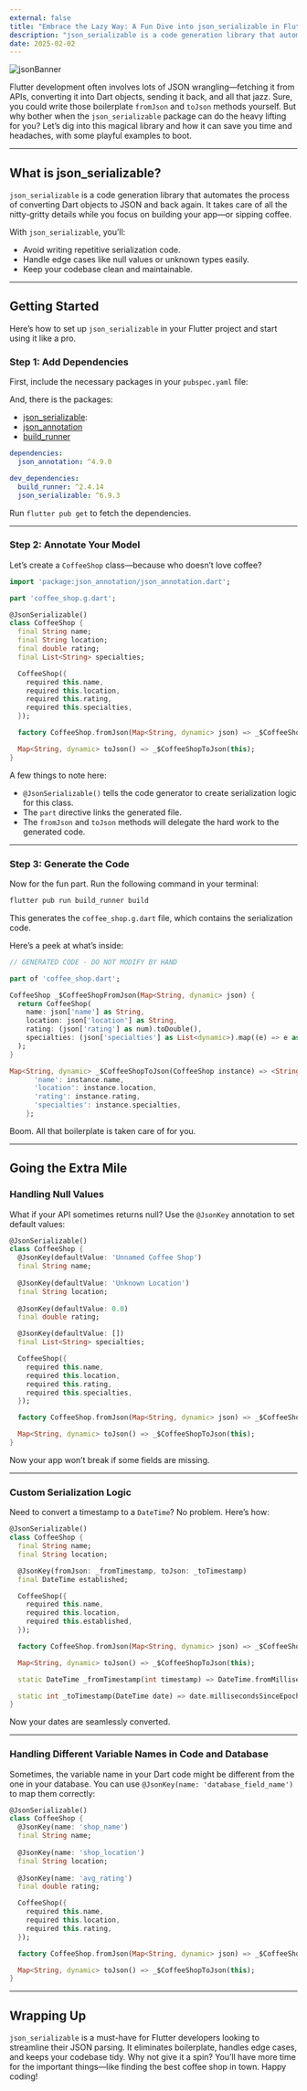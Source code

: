 ```yaml
---
external: false
title: "Embrace the Lazy Way: A Fun Dive into json_serializable in Flutter"
description: "json_serializable is a code generation library that automates the process of converting Dart objects to JSON and back again."
date: 2025-02-02
---
```

![jsonBanner](/images/jsonBanner.png "Banner")

Flutter development often involves lots of JSON wrangling—fetching it from APIs, converting it into Dart objects, sending it back, and all that jazz. Sure, you could write those boilerplate `fromJson` and `toJson` methods yourself. But why bother when the `json_serializable` package can do the heavy lifting for you? Let’s dig into this magical library and how it can save you time and headaches, with some playful examples to boot.

---

## What is json_serializable?

`json_serializable` is a code generation library that automates the process of converting Dart objects to JSON and back again. It takes care of all the nitty-gritty details while you focus on building your app—or sipping coffee.

With `json_serializable`, you’ll:

- Avoid writing repetitive serialization code.
- Handle edge cases like null values or unknown types easily.
- Keep your codebase clean and maintainable.

---

## Getting Started

Here’s how to set up `json_serializable` in your Flutter project and start using it like a pro.

### Step 1: Add Dependencies

First, include the necessary packages in your `pubspec.yaml` file:

And, there is the packages:
- [json_serializable](https://pub.dev/packages/json_serializable):
- [json_annotation](https://pub.dev/packages/json_annotation)
- [build_runner](https://pub.dev/packages/build_runner/install)

```yaml
dependencies:
  json_annotation: ^4.9.0

dev_dependencies:
  build_runner: ^2.4.14
  json_serializable: ^6.9.3
```

Run `flutter pub get` to fetch the dependencies.

---

### Step 2: Annotate Your Model

Let’s create a `CoffeeShop` class—because who doesn’t love coffee?

```dart
import 'package:json_annotation/json_annotation.dart';

part 'coffee_shop.g.dart';

@JsonSerializable()
class CoffeeShop {
  final String name;
  final String location;
  final double rating;
  final List<String> specialties;

  CoffeeShop({
    required this.name,
    required this.location,
    required this.rating,
    required this.specialties,
  });

  factory CoffeeShop.fromJson(Map<String, dynamic> json) => _$CoffeeShopFromJson(json);

  Map<String, dynamic> toJson() => _$CoffeeShopToJson(this);
}
```

A few things to note here:

- `@JsonSerializable()` tells the code generator to create serialization logic for this class.
- The `part` directive links the generated file.
- The `fromJson` and `toJson` methods will delegate the hard work to the generated code.

---

### Step 3: Generate the Code

Now for the fun part. Run the following command in your terminal:

```bash
flutter pub run build_runner build
```

This generates the `coffee_shop.g.dart` file, which contains the serialization code.

Here’s a peek at what’s inside:

```dart
// GENERATED CODE - DO NOT MODIFY BY HAND

part of 'coffee_shop.dart';

CoffeeShop _$CoffeeShopFromJson(Map<String, dynamic> json) {
  return CoffeeShop(
    name: json['name'] as String,
    location: json['location'] as String,
    rating: (json['rating'] as num).toDouble(),
    specialties: (json['specialties'] as List<dynamic>).map((e) => e as String).toList(),
  );
}

Map<String, dynamic> _$CoffeeShopToJson(CoffeeShop instance) => <String, dynamic>{
      'name': instance.name,
      'location': instance.location,
      'rating': instance.rating,
      'specialties': instance.specialties,
    };
```

Boom. All that boilerplate is taken care of for you.

---

## Going the Extra Mile

### Handling Null Values

What if your API sometimes returns null? Use the `@JsonKey` annotation to set default values:

```dart
@JsonSerializable()
class CoffeeShop {
  @JsonKey(defaultValue: 'Unnamed Coffee Shop')
  final String name;
  
  @JsonKey(defaultValue: 'Unknown Location')
  final String location;
  
  @JsonKey(defaultValue: 0.0)
  final double rating;

  @JsonKey(defaultValue: [])
  final List<String> specialties;

  CoffeeShop({
    required this.name,
    required this.location,
    required this.rating,
    required this.specialties,
  });

  factory CoffeeShop.fromJson(Map<String, dynamic> json) => _$CoffeeShopFromJson(json);

  Map<String, dynamic> toJson() => _$CoffeeShopToJson(this);
}
```

Now your app won’t break if some fields are missing.

---

### Custom Serialization Logic

Need to convert a timestamp to a `DateTime`? No problem. Here’s how:

```dart
@JsonSerializable()
class CoffeeShop {
  final String name;
  final String location;

  @JsonKey(fromJson: _fromTimestamp, toJson: _toTimestamp)
  final DateTime established;

  CoffeeShop({
    required this.name,
    required this.location,
    required this.established,
  });

  factory CoffeeShop.fromJson(Map<String, dynamic> json) => _$CoffeeShopFromJson(json);

  Map<String, dynamic> toJson() => _$CoffeeShopToJson(this);

  static DateTime _fromTimestamp(int timestamp) => DateTime.fromMillisecondsSinceEpoch(timestamp);

  static int _toTimestamp(DateTime date) => date.millisecondsSinceEpoch;
}
```

Now your dates are seamlessly converted.

---

### Handling Different Variable Names in Code and Database

Sometimes, the variable name in your Dart code might be different from the one in your database. You can use `@JsonKey(name: 'database_field_name')` to map them correctly:

```dart
@JsonSerializable()
class CoffeeShop {
  @JsonKey(name: 'shop_name')
  final String name;
  
  @JsonKey(name: 'shop_location')
  final String location;
  
  @JsonKey(name: 'avg_rating')
  final double rating;

  CoffeeShop({
    required this.name,
    required this.location,
    required this.rating,
  });

  factory CoffeeShop.fromJson(Map<String, dynamic> json) => _$CoffeeShopFromJson(json);

  Map<String, dynamic> toJson() => _$CoffeeShopToJson(this);
}
```


---

## Wrapping Up

`json_serializable` is a must-have for Flutter developers looking to streamline their JSON parsing. It eliminates boilerplate, handles edge cases, and keeps your codebase tidy.
Why not give it a spin? You’ll have more time for the important things—like finding the best coffee shop in town. Happy coding!